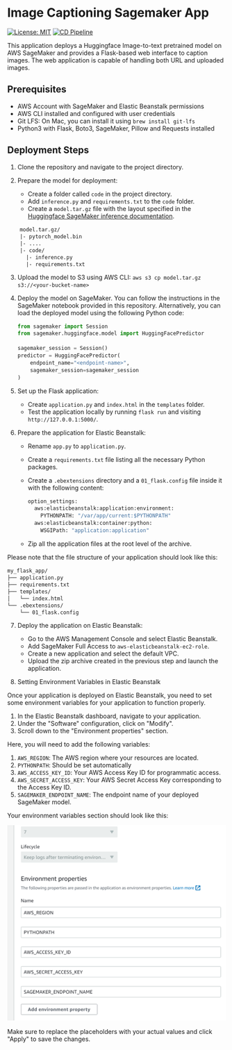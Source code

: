 # Image Captioning Sagemaker App 
[![License: MIT](https://img.shields.io/badge/License-MIT-yellow.svg)](https://opensource.org/licenses/MIT) [![CD Pipeline](https://github.com/Yurui-Feng/Image-Captioning-Sagemaker/actions/workflows/deploy.yml/badge.svg)](https://github.com/Yurui-Feng/Image-Captioning-Sagemaker/actions/workflows/deploy.yml)

This application deploys a Huggingface Image-to-text pretrained model on AWS SageMaker and provides a Flask-based web interface to caption images. The web application is capable of handling both URL and uploaded images.

## Prerequisites
- AWS Account with SageMaker and Elastic Beanstalk permissions
- AWS CLI installed and configured with user credentials
- Git LFS: On Mac, you can install it using `brew install git-lfs`
- Python3 with Flask, Boto3, SageMaker, Pillow and Requests installed

## Deployment Steps
1. Clone the repository and navigate to the project directory.

2. Prepare the model for deployment:
    - Create a folder called `code` in the project directory.
    - Add `inference.py` and `requirements.txt` to the `code` folder.
    - Create a `model.tar.gz` file with the layout specified in the [Huggingface SageMaker inference documentation](https://huggingface.co/docs/sagemaker/inference#user-defined-code-and-modules).
```
    model.tar.gz/
    |- pytorch_model.bin
    |- ....
    |- code/
      |- inference.py
      |- requirements.txt 
```

3. Upload the model to S3 using AWS CLI: `aws s3 cp model.tar.gz s3://<your-bucket-name>`

4. Deploy the model on SageMaker. You can follow the instructions in the SageMaker notebook provided in this repository. Alternatively, you can load the deployed model using the following Python code:

    ```python
    from sagemaker import Session
    from sagemaker.huggingface.model import HuggingFacePredictor
    
    sagemaker_session = Session()
    predictor = HuggingFacePredictor(
        endpoint_name="<endpoint-name>",
        sagemaker_session=sagemaker_session
    )
    ```

5. Set up the Flask application:
    - Create `application.py` and `index.html` in the `templates` folder.
    - Test the application locally by running `flask run` and visiting `http://127.0.0.1:5000/`.

6. Prepare the application for Elastic Beanstalk:
    - Rename `app.py` to `application.py`.
    - Create a `requirements.txt` file listing all the necessary Python packages.
    - Create a `.ebextensions` directory and a `01_flask.config` file inside it with the following content:

        ```python
        option_settings:
          aws:elasticbeanstalk:application:environment:
            PYTHONPATH: "/var/app/current:$PYTHONPATH"
          aws:elasticbeanstalk:container:python:
            WSGIPath: "application:application"
        ```

    - Zip all the application files at the root level of the archive.

Please note that the file structure of your application should look like this:

```
my_flask_app/
├── application.py
├── requirements.txt
├── templates/
│   └── index.html
└── .ebextensions/
    └── 01_flask.config
```

7. Deploy the application on Elastic Beanstalk:
    - Go to the AWS Management Console and select Elastic Beanstalk.
    - Add SageMaker Full Access to `aws-elasticbeanstalk-ec2-role`.
    - Create a new application and select the default VPC.
    - Upload the zip archive created in the previous step and launch the application.
  
8. Setting Environment Variables in Elastic Beanstalk

Once your application is deployed on Elastic Beanstalk, you need to set some environment variables for your application to function properly. 

1. In the Elastic Beanstalk dashboard, navigate to your application.
2. Under the "Software" configuration, click on "Modify".
3. Scroll down to the "Environment properties" section. 

Here, you will need to add the following variables:

1. `AWS_REGION`: The AWS region where your resources are located.
2. `PYTHONPATH`: Should be set automatically
3. `AWS_ACCESS_KEY_ID`: Your AWS Access Key ID for programmatic access.
4. `AWS_SECRET_ACCESS_KEY`: Your AWS Secret Access Key corresponding to the Access Key ID.
5. `SAGEMAKER_ENDPOINT_NAME`: The endpoint name of your deployed SageMaker model.

Your environment variables section should look like this:

![Environment Variables](imgs/envs.png)

Make sure to replace the placeholders with your actual values and click "Apply" to save the changes. 

